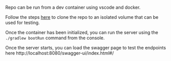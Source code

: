 Repo can be run from a dev container using vscode and docker.  

Follow the steps [here](https://code.visualstudio.com/docs/devcontainers/containers#_quick-start-open-a-git-repository-or-github-pr-in-an-isolated-container-volume) to clone the repo to an isolated volume that can be used for testing.

Once the container has been initialized, you can run the server using the `./gradlew bootRun` command from the console.  

Once the server starts, you can load the swagger page to test the endpoints here http://localhost:8080/swagger-ui/index.html#/